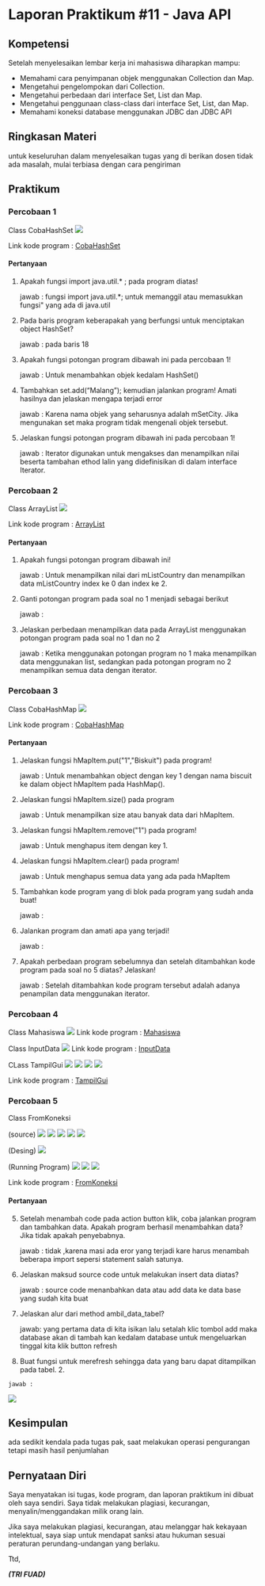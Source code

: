# Laporan Praktikum #11 - Java API


## Kompetensi
Setelah menyelesaikan lembar kerja ini mahasiswa diharapkan mampu: 

* Memahami cara penyimpanan objek menggunakan Collection dan Map. 
* Mengetahui pengelompokan dari Collection. 
* Mengetahui perbedaan dari interface Set, List dan Map.  
* Mengetahui penggunaan class-class dari interface Set, List, dan Map. 
* Memahami koneksi database menggunakan JDBC dan JDBC API 

## Ringkasan Materi

untuk keseluruhan dalam menyelesaikan tugas yang di berikan dosen tidak ada masalah, mulai terbiasa dengan cara pengiriman 

## Praktikum

### Percobaan 1

Class CobaHashSet
![](img/pt1tampil.PNG)

Link kode program : 
[CobaHashSet](../../src/12_Java_API/CobaHashSet1841720139Fuad.java)


#### Pertanyaan
1. Apakah fungsi import java.util.* ; pada program diatas! 
   
   jawab : fungsi import java.util.*; untuk memanggil atau memasukkan fungsi" yang ada di java.util
2. Pada baris program keberapakah yang berfungsi untuk menciptakan object HashSet? 
   
   jawab : pada baris 18
3. Apakah fungsi potongan program dibawah ini pada percobaan 1! 

    jawab : Untuk menambahkan objek kedalam HashSet() 
4. Tambahkan set.add(“Malang”); kemudian jalankan program! Amati hasilnya dan jelaskan mengapa terjadi error

    jawab : Karena nama objek yang seharusnya adalah mSetCity. Jika mengunakan set maka program tidak mengenali objek tersebut. 
5. Jelaskan fungsi potongan program dibawah ini pada percobaan 1!

    jawab : Iterator digunakan untuk mengakses dan menampilkan nilai beserta tambahan ethod lalin yang didefinisikan di dalam interface Iterator. 

### Percobaan 2
Class ArrayList
![](img/pt2tampil.PNG)


Link kode program : 
[ArrayList](../../src/12_Java_API/CobaArrayList1841720139Fuad.java)

#### Pertanyaan
1. Apakah fungsi potongan program dibawah ini! 

    jawab : Untuk menampilkan nilai dari mListCountry dan menampilkan data mListCountry index ke 0 dan index ke 2. 
2. Ganti potongan program pada soal no 1 menjadi sebagai berikut

    jawab : 
3. Jelaskan perbedaan menampilkan data pada ArrayList menggunakan potongan program pada soal no 1 dan no 2
   
   jawab : Ketika menggunakan potongan program no 1 maka menampilkan data menggunakan list, sedangkan pada potongan program no 2 menampilkan semua data dengan iterator. 


### Percobaan 3
Class CobaHashMap
![](img/pt3tampil.PNG)

Link kode program : 
[CobaHashMap](../../src/12_Java_API/DemoHashMap1841720139Fuad.java)

#### Pertanyaan
1. Jelaskan fungsi hMapItem.put("1","Biskuit") pada program! 
   
   jawab : Untuk menambahkan object dengan key 1 dengan nama biscuit ke dalam object hMapItem pada HashMap(). 
2. Jelaskan fungsi hMapItem.size() pada program

    jawab : Untuk menampilkan size atau banyak data dari hMapItem. 
3. Jelaskan fungsi hMapItem.remove("1") pada program! 
   
   jawab : Untuk menghapus item dengan key 1. 
4. Jelaskan fungsi hMapItem.clear() pada program!
   
   jawab : Untuk menghapus semua data yang ada pada hMapItem
5. Tambahkan kode program yang di blok pada program yang sudah anda buat!
   
   jawab : 
6. Jalankan program dan amati apa yang terjadi! 
   
   jawab : 
7. Apakah perbedaan program sebelumnya dan setelah ditambahkan kode program pada soal no 5 diatas? Jelaskan! 
   
   jawab : Setelah ditambahkan kode program tersebut adalah adanya penampilan data menggunakan iterator. 

### Percobaan 4
Class Mahasiswa
![](img/mahasiswa.PNG)
Link kode program : 
[Mahasiswa](../../src/12_Java_API/Mahasiswa1841720139Fuad.java)

Class InputData
![](img/inputdata.PNG)
Link kode program : 
[InputData](../../src/12_Java_API/InputData1841720139Fuad.java)

CLass TampilGui
![](img/tampilgui1.PNG)
![](img/tampilgui2.PNG)
![](img/tampilguidesing.PNG)
![](img/pt4tampil.PNG)

Link kode program : 
[TampilGui](../../src/12_Java_API/TampilGui1841720139Fuad.java)




### Percobaan 5
Class FromKoneksi

(source)
![](img/1pt5.PNG)
![](img/2pt5.PNG)
![](img/3pt5.PNG)
![](img/4pt5.PNG)
![](img/5pt5.PNG)

(Desing)
![](img/pt5desing.PNG)

(Running Program)
![](img/runpt5.PNG)
![](img/1runpt5.PNG)
![](img/2runpt5.PNG)

Link kode program : 
[FromKoneksi](../../src/12_Java_API/FromKoneksi1841720139Fuad.java)
#### Pertanyaan
5. Setelah menambah code pada action button klik, coba jalankan program dan tambahkan data. Apakah program berhasil menambahkan data? Jika tidak apakah penyebabnya. 

    jawab : tidak ,karena masi ada eror yang terjadi kare harus menambah beberapa import sepersi statement salah satunya.
6. Jelaskan maksud source code untuk melakukan insert data diatas? 
   
   jawab : source code menanbahkan data atau add data ke data base yang sudah kita buat
7. Jelaskan alur dari method ambil_data_tabel? 
   
   jawab: yang pertama data di kita isikan lalu setalah klic tombol add maka database akan di tambah kan kedalam database untuk mengeluarkan tinggal kita klik button refresh
10.  Buat fungsi untuk merefresh sehingga data yang baru dapat ditampilkan pada tabel. 2.
    
    jawab : 
![](img/refresh.PNG)
 


## Kesimpulan

ada sedikit kendala pada tugas pak, saat melakukan operasi pengurangan tetapi masih hasil penjumlahan 


## Pernyataan Diri

Saya menyatakan isi tugas, kode program, dan laporan praktikum ini dibuat oleh saya sendiri. Saya tidak melakukan plagiasi, kecurangan, menyalin/menggandakan milik orang lain.

Jika saya melakukan plagiasi, kecurangan, atau melanggar hak kekayaan intelektual, saya siap untuk mendapat sanksi atau hukuman sesuai peraturan perundang-undangan yang berlaku.

Ttd,

***(TRI FUAD)***